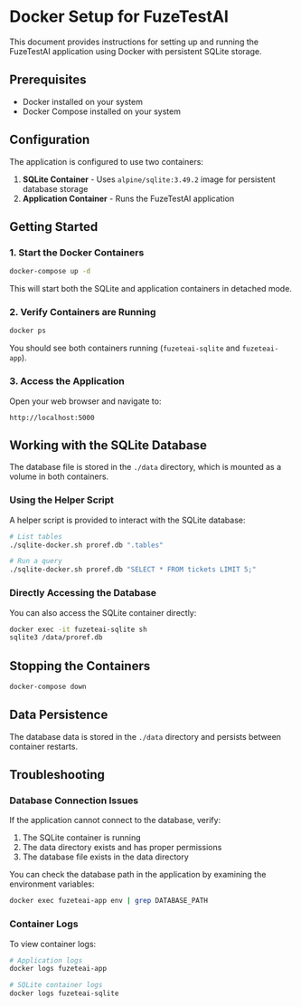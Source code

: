# Docker Setup for FuzeTestAI

This document provides instructions for setting up and running the FuzeTestAI application using Docker with persistent SQLite storage.

## Prerequisites

- Docker installed on your system
- Docker Compose installed on your system

## Configuration

The application is configured to use two containers:

1. **SQLite Container** - Uses `alpine/sqlite:3.49.2` image for persistent database storage
2. **Application Container** - Runs the FuzeTestAI application

## Getting Started

### 1. Start the Docker Containers

```bash
docker-compose up -d
```

This will start both the SQLite and application containers in detached mode.

### 2. Verify Containers are Running

```bash
docker ps
```

You should see both containers running (`fuzeteai-sqlite` and `fuzeteai-app`).

### 3. Access the Application

Open your web browser and navigate to:

```
http://localhost:5000
```

## Working with the SQLite Database

The database file is stored in the `./data` directory, which is mounted as a volume in both containers.

### Using the Helper Script

A helper script is provided to interact with the SQLite database:

```bash
# List tables
./sqlite-docker.sh proref.db ".tables"

# Run a query
./sqlite-docker.sh proref.db "SELECT * FROM tickets LIMIT 5;"
```

### Directly Accessing the Database

You can also access the SQLite container directly:

```bash
docker exec -it fuzeteai-sqlite sh
sqlite3 /data/proref.db
```

## Stopping the Containers

```bash
docker-compose down
```

## Data Persistence

The database data is stored in the `./data` directory and persists between container restarts.

## Troubleshooting

### Database Connection Issues

If the application cannot connect to the database, verify:

1. The SQLite container is running
2. The data directory exists and has proper permissions
3. The database file exists in the data directory

You can check the database path in the application by examining the environment variables:

```bash
docker exec fuzeteai-app env | grep DATABASE_PATH
```

### Container Logs

To view container logs:

```bash
# Application logs
docker logs fuzeteai-app

# SQLite container logs
docker logs fuzeteai-sqlite
```
